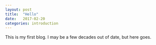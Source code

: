 ```yaml
---
layout: post
title:  "Hello"
date:   2017-02-20
categories: introduction
---
```

This is my first blog. I may be a few decades out of date, but here goes.
